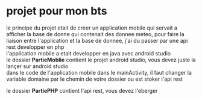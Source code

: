 <h1>projet pour mon bts</h1>
<p>
le principe du projet etait de creer un application mobile qui servait a afficher la base de donne qui contenait des donnee meteo, pour faire la liaison entre l'application et la base de donnee, j'ai du passer par une api rest developper en php
<br>
l'application mobile a etait developper en java avec android studio
<br>
le dossier <strong>PartieMoblie</strong> contient le projet android studio, vous devez juste la lançer sur android studio
<br>
dans le code de l'application mobile dans le mainActivity, il faut changer la variable domaine par le chemin de votre dossier ou est stoker l'api rest
<br>

le dossier <strong>PartiePHP</strong> contient l'api rest, vous devez l'eberger
</p>
